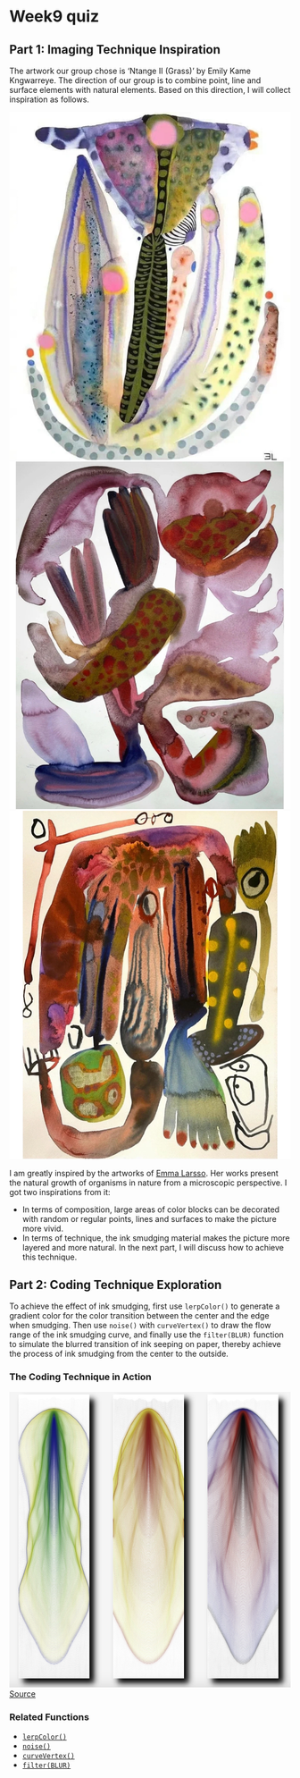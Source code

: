 # Week9 quiz

## Part 1: Imaging Technique Inspiration

The artwork our group chose is ‘Ntange II (Grass)’ by Emily Kame Kngwarreye. The direction of our group is to combine point, line and surface elements with natural elements. Based on this direction, I will collect inspiration as follows.

![Emma Larsson1](readmeImages/reference1.jpg)  
![Emma Larsson2](readmeImages/reference2.jpg)  
![Emma Larsson3](readmeImages/reference3.jpg)

I am greatly inspired by the artworks of [Emma Larsso](https://www.hugoandmarie.com/artists/emma-larsson/). Her works present the natural growth of organisms in nature from a microscopic perspective. I got two inspirations from it:

- In terms of composition, large areas of color blocks can be decorated with random or regular points, lines and surfaces to make the picture more vivid.  
- In terms of technique, the ink smudging material makes the picture more layered and more natural. In the next part, I will discuss how to achieve this technique.

## Part 2: Coding Technique Exploration

To achieve the effect of ink smudging, first use `lerpColor()` to generate a gradient color for the color transition between the center and the edge when smudging. Then use `noise()` with `curveVertex()` to draw the flow range of the ink smudging curve, and finally use the `filter(BLUR)` function to simulate the blurred transition of ink seeping on paper, thereby achieve the process of ink smudging from the center to the outside.

### The Coding Technique in Action

![the coding technique in action](readmeImages/final.png)  
[Source](https://openprocessing.org/sketch/2613929)

### Related Functions

- [`lerpColor()`](https://p5js.org/reference/p5/lerpColor/)  
- [`noise()`](https://p5js.org/reference/p5/noise/)  
- [`curveVertex()`](https://p5js.org/reference/p5/curveVertex/)  
- [`filter(BLUR)`](https://p5js.org/reference/p5/filter/)